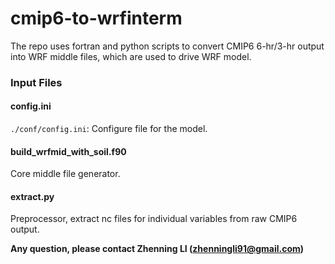 
# cmip6-to-wrfinterm

The repo uses fortran and python scripts to convert CMIP6 6-hr/3-hr output into WRF middle files, which are used to drive WRF model.

### Input Files

#### config.ini
`./conf/config.ini`: Configure file for the model.

#### build_wrfmid_with_soil.f90
Core middle file generator.

#### extract.py
Preprocessor, extract nc files for individual variables from raw CMIP6 output.

**Any question, please contact Zhenning LI (zhenningli91@gmail.com)**


